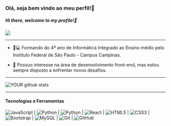 ### Olá, seja bem vindo ao meu perfil!👋

##### Hi there, welcome to my profile!👋

[<img src="https://img.shields.io/badge/LinkedIn-0077B5?style=for-the-badge&logo=linkedin&logoColor=white" />](https://www.linkedin.com/in/rafael-almeida-998608192/)

____________________________________________________

- :book::computer: Formando do 4º ano de Informática Integrado ao Ensino médio pelo Instituto Federal de São Paulo - Campus Campinas.

- 🎯 Possuo interesse na área de desenvolvimento front-end, mas estou sempre disposto a enfrentar novos desafios.

_______________________________________________

![YOUR github stats](https://github-readme-stats.vercel.app/api?username=Rafael1302&theme=dark&show_icons=true) 

____________

#### Tecnologias e Ferramentas

![JavaScript](https://img.shields.io/badge/-JavaScript-black?style=flat-square&logo=javascript) | 
![Python](https://img.shields.io/badge/%20%20%20%20-C-black) | 
![Python](https://img.shields.io/badge/-Python-black?style=flat-square&logo=Python) | 
![React](https://img.shields.io/badge/-React-black?style=flat-square&logo=react) | 
![HTML5](https://img.shields.io/badge/-HTML5-E34F26?style=flat-square&logo=html5&logoColor=white) | 
![CSS3](https://img.shields.io/badge/-CSS3-1572B6?style=flat-square&logo=css3) | 
![Bootstrap](https://img.shields.io/badge/-Bootstrap-563D7C?style=flat-square&logo=bootstrap) | 
![MySQL](https://img.shields.io/badge/-MySQL-black?style=flat-square&logo=mysql) | 
![Git](https://img.shields.io/badge/-Git-black?style=flat-square&logo=git) | 
![GitHub](https://img.shields.io/badge/-GitHub-181717?style=flat-square&logo=github)





